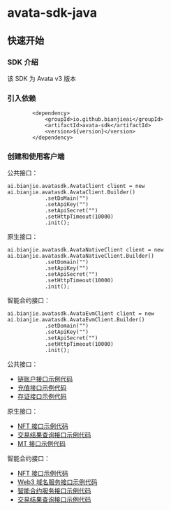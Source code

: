 # avata-sdk-java

## 快速开始

### SDK 介绍

该 SDK 为 Avata v3 版本

### 引入依赖

```
        <dependency>
            <groupId>io.github.bianjieai</groupId>
            <artifactId>avata-sdk</artifactId>
            <version>${version}</version>
        </dependency>
```

### 创建和使用客户端

公共接口：
```
ai.bianjie.avatasdk.AvataClient client = new ai.bianjie.avatasdk.AvataClient.Builder()
            .setDoMain("")
            .setApiKey("")
            .setApiSecret("")
            .setHttpTimeout(10000)
            .init();
```

原生接口：
```
ai.bianjie.avatasdk.AvataNativeClient client = new ai.bianjie.avatasdk.AvataNativeClient.Builder()
            .setDomain("")
            .setApiKey("")
            .setApiSecret("")
            .setHttpTimeout(10000)
            .init();

```


智能合约接口：
```
ai.bianjie.avatasdk.AvataEvmClient client = new ai.bianjie.avatasdk.AvataEvmClient.Builder()
            .setDomain("")
            .setApiKey("")
            .setApiSecret("")
            .setHttpTimeout(10000)
            .init();

```


公共接口：

- [链账户接口示例代码](./src/test/java/AccountTest.java)
- [充值接口示例代码](./src/test/java/OrderTest.java)
- [存证接口示例代码](./src/test/java/RecordsTest.java)

原生接口：

- [NFT 接口示例代码](./src/test/java/nat/NftTest.java)
- [交易结果查询接口示例代码](./src/test/java/nat/TxTest.java)
- [MT 接口示例代码](./src/test/java/nat/MtTest.java)

智能合约接口：

- [NFT 接口示例代码](./src/test/java/evm/NftTest.java)
- [Web3 域名服务接口示例代码](./src/test/java/evm/NsTest.java)
- [智能合约服务接口示例代码](./src/test/java/evm/ContractTest.java)
- [交易结果查询接口示例代码](./src/test/java/evm/TxTest.java)
